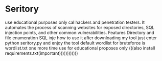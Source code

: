 # Seritory
 use educational  purposes only cal hackers and penetration testers. It automates the process of scanning websites for exposed directories, SQL injection points, and other common vulnerabilities.  Features  Directory and file enumeration  SQL inje
how to use it after downloading my tool just enter python seritory.py
and enjoy the tool
default wordlist for bruteforce is wordlist.txt
one more time use for educational proposes only
(((also install requirements.txt(important))))))))))))
